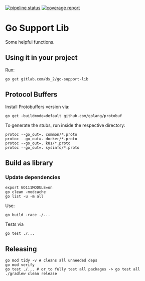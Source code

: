 [![pipeline status](https://gitlab.com/ds_2/go-support-lib/badges/master/pipeline.svg)](https://gitlab.com/ds_2/go-support-lib/commits/master)
[![coverage report](https://gitlab.com/ds_2/go-support-lib/badges/master/coverage.svg)](https://gitlab.com/ds_2/go-support-lib/commits/master)


# Go Support Lib

Some helpful functions.

## Using it in your project

Run:

    go get gitlab.com/ds_2/go-support-lib

## Protocol Buffers

Install Protobuffers version via:

    go get -buildmode=default github.com/golang/protobuf

To generate the stubs, run inside the respective directory:

    protoc --go_out=. common/*.proto
    protoc --go_out=. docker/*.proto
    protoc --go_out=. k8s/*.proto
    protoc --go_out=. sysinfo/*.proto

## Build as library

### Update dependencies

    export GO111MODULE=on
    go clean -modcache
    go list -u -m all

Use:

    go build -race ./...
    
Tests via

    go test ./...

## Releasing

    go mod tidy -v # cleans all unneeded deps
    go mod verify
    go test ./... # or to fully test all packages -> go test all
    ./gradlew clean release
